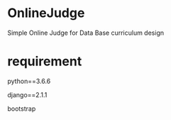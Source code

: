# OnlineJudge
Simple Online Judge for Data Base curriculum design

# requirement
python==3.6.6  

django==2.1.1

bootstrap